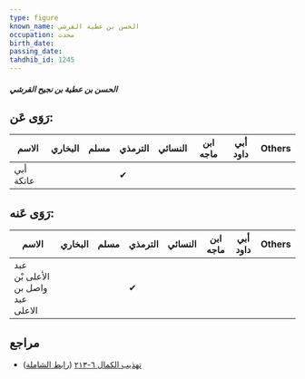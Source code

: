 ```yaml
---
type: figure
known_name: الحسن بن عطية القرشي
occupation: محدث
birth_date:
passing_date:
tahdhib_id: 1245
---
```

##### الحسن بن عطية بن نجيح القرشي

## رَوَى عَن:
| الاسم     | البخاري | مسلم | الترمذي | النسائي | ابن ماجه | أبي داود | Others |
| --------- | ------- | ---- | ------- | ------- | -------- | -------- | ------ |
| أبي عاتكة |         |      | ✔       |         |          |          |        |
## رَوَى عَنه:
| الاسم                             | البخاري | مسلم | الترمذي | النسائي | ابن ماجه | أبي داود | Others |
| --------------------------------- | ------- | ---- | ------- | ------- | -------- | -------- | ------ |
| عبد الأعلى بْن واصل بن عبد الاعلى |         |      | ✔       |         |          |          |        |
## مراجع
- [تهذيب الكمال ٦-٢١٣](obsidian://open?vault=Tahdhib-al-Kamal&file=Figures/١٢٤٥-الحسن%20بن%20عطية%20بن%20نجيح%20القرشي) ([رابط الشاملة](https://shamela.ws/book/3722/2877))